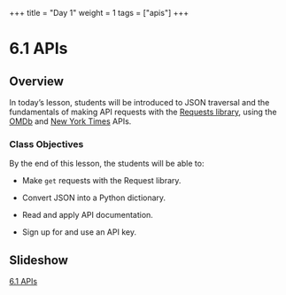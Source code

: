 +++
title = "Day 1"
weight = 1
tags = ["apis"] 
+++

# 6.1 APIs

## Overview

In today’s lesson, students will be introduced to JSON traversal and the fundamentals of making API requests with the [Requests library](http://docs.python-requests.org/en/master/), using the [OMDb](https://www.omdbapi.com/) and [New York Times](https://developer.nytimes.com/) APIs.

### Class Objectives

By the end of this lesson, the students will be able to:

* Make `get` requests with the Request library.

* Convert JSON into a Python dictionary.

* Read and apply API documentation.

* Sign up for and use an API key.

## Slideshow 
[6.1 APIs](https://docs.google.com/presentation/d/1ZE5N8M6T3atjpEf4FEwXj9eiP6hWPKv_z3i5xx25PmI/edit?usp=sharing)